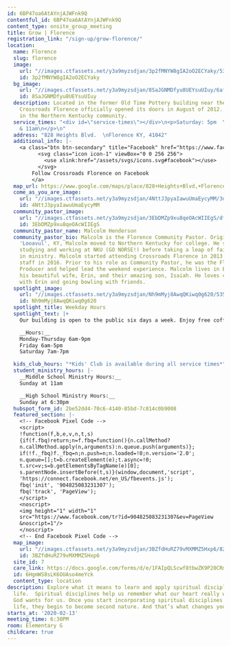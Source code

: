 ```yaml
---
id: 6BP47oa6AtAYnjAJWFnk9Q
contentful_id: 6BP47oa6AtAYnjAJWFnk9Q
content_type: onsite_group_meeting
title: Grow | Florence
registration_link: "/sign-up/grow-florence/"
location:
  name: Florence
  slug: florence
  image:
    url: "//images.ctfassets.net/y3a9myzsdjan/3p2fMNYW8gIA2oO2ECYaky/536b68fbbd7f7a5547b1c8af390ad970/locations-florence.jpg"
    id: 3p2fMNYW8gIA2oO2ECYaky
  bg_image:
    url: "//images.ctfassets.net/y3a9myzsdjan/8SaJGNMDfyu8UEYsuUIuy/6af32bdcf77ed73374ded0a3358e9c5b/florence_fireplace-1.jpg"
    id: 8SaJGNMDfyu8UEYsuUIuy
  description: Located in the former Old Time Pottery building near the Florence Mall,
    Crossroads Florence officially opened its doors in August of 2012. We serve people
    in the Northern Kentucky community.
  service_times: "<div id=\"service-times\"></div>\n<p>Saturday: 5pm  \nSunday: 9:15
    & 11am\n</p>\n"
  address: "828 Heights Blvd.  \nFlorence KY, 41042"
  additional_info: |-
    <a class="btn btn-secondary" title="Facebook" href="https://www.facebook.com/Crossroads-Florence-272504036690817/">
          <svg class="icon icon-1" viewBox="0 0 256 256">
            <use xlink:href="/assets/svgs/icons.svg#facebook"></use>
          </svg>
        Follow Crossroads Florence on Facebook
        </a>
  map_url: https://www.google.com/maps/place/828+Heights+Blvd,+Florence,+KY+41042/@38.988549,-84.648451,17z/data=!4m2!3m1!1s0x8841c6ffdb1190cb:0x99fc4ea42b5e2a5b?hl=en
  come_as_you_are_image:
    url: "//images.ctfassets.net/y3a9myzsdjan/4NttJ3pyaIawuUmaEycyMM/3dfcc01867c451ac096e56e4099eef9a/crossroads-church-come-as-you-are.jpg"
    id: 4NttJ3pyaIawuUmaEycyMM
  community_pastor_image:
    url: "//images.ctfassets.net/y3a9myzsdjan/3EbDMZp9xu8qeOAcWIIEgS/df0313e09e25f1a1715f00b078cd6181/Malcolm_Henderson_headshot.jpeg"
    id: 3EbDMZp9xu8qeOAcWIIEgS
  community_pastor_name: Malcolm Henderson
  community_pastor_bio: Malcolm is the Florence Community Pastor. Originally from
    'Looavul', KY, Malcolm moved to Northern Kentucky for college. He spent six years
    studying and working at NKU (GO NORSE!) before taking a leap of faith to work
    in ministry. Malcolm started attending Crossroads Florence in 2013 and joined
    staff in 2016. Prior to his role as Community Pastor, he was the Florence Site
    Producer and helped lead the weekend experience. Malcolm lives in Elsmere with
    his beautiful wife, Erin, and their amazing son, Isaiah. He loves coffee dates
    with Erin and going bowling with friends.
  spotlight_image:
    url: "//images.ctfassets.net/y3a9myzsdjan/Nh9mMyj8AwqQKiwq0g620/535c84c71175b977ee4fc365c23e1f0f/crossroads-church-open.jpg"
    id: Nh9mMyj8AwqQKiwq0g620
  spotlight_title: Weekday Hours
  spotlight_text: |+
    Our building is open to the public six days a week. Enjoy free coffee, wi-fi and plenty of couches. Come for a meeting, just to hang out with friends, or even for a quiet place to read or pray.

    __Hours:__
    Monday-Thursday 6am-9pm
    Friday 6am-5pm
    Saturday 7am-7pm

  kids_club_hours: "*Kids' Club is available during all service times*"
  student_ministry_hours: |-
    __Middle School Ministry Hours:__
    Sunday at 11am

    __High School Ministry Hours:__
    Sunday at 6:30pm
  hubspot_form_id: 2be52dd4-70c6-4140-85bd-7c814c0b9008
  featured_section: |-
    <!-- Facebook Pixel Code -->
    <script>
    !function(f,b,e,v,n,t,s)
    {if(f.fbq)return;n=f.fbq=function(){n.callMethod?
    n.callMethod.apply(n,arguments):n.queue.push(arguments)};
    if(!f._fbq)f._fbq=n;n.push=n;n.loaded=!0;n.version='2.0';
    n.queue=[];t=b.createElement(e);t.async=!0;
    t.src=v;s=b.getElementsByTagName(e)[0];
    s.parentNode.insertBefore(t,s)}(window,document,'script',
    'https://connect.facebook.net/en_US/fbevents.js');
    fbq('init', '904825083231307');
    fbq('track', 'PageView');
    </script>
    <noscript>
    <img height="1" width="1"
    src="https://www.facebook.com/tr?id=904825083231307&ev=PageView
    &noscript=1"/>
    </noscript>
    <!-- End Facebook Pixel Code -->
  map_image:
    url: "//images.ctfassets.net/y3a9myzsdjan/3BZfdHuRZ79vMXMMZ5Hxp6/820c84a3e368f0ee47a2493ab9ca2b96/Screen_Shot_2019-11-15_at_2.43.21_PM.png"
    id: 3BZfdHuRZ79vMXMMZ5Hxp6
  site_id: 7
  care_link: https://docs.google.com/forms/d/e/1FAIpQLScwf8tbwZK9P20CRmfo4YP0Ijf_DPRABWz312acIQmHDGghww/viewform
  id: 6HgmWS8sLK6OUAso4meYck
  content_type: location
description: Explore what it means to learn and apply spiritual disciplines to your
  life.  Spiritual disciplines help us remember what our heart really wants, and what
  God wants for us. Once you start incorporating spiritual disciplines into your day-to-day
  life, they begin to become second nature. And that’s what changes your life...
starts_at: '2020-02-13'
meeting_time: 6:30PM
room: Elementary G
childcare: true
---
```


